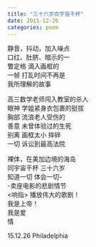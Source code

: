 ```yaml
---
title: "三十六岁向宇宙干杯"
date: 2015-12-26
categories: poem
---
```


静音，抖动，加入噪点  
口红、肚脐、暗示的一  
瞥定格 滴入画框的  
一帧 打乱时间不再是  
我所理解的故事  

高三数学老师闯入教室的杀人  
眼神 学姐紧身衣包裹的挺拔  
胸部 流浪老人受伤的  
善意 未曾体验过的生死  
别离 画框太小 摔碎  
一切 诉讼到最高法院  

裸体，在美加边境的海岛  
同宇宙干杯 三十六岁  
知道一切 体会一切-  
-卖座电影的悲剧情节  
<响指> 播放伟大的歌剧！  
我是上帝！  
我是爱  
情  

15.12.26 Philadelphia
